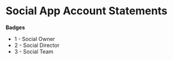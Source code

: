 # Social App Account Statements

**Badges**
+ 1 - Social Owner
+ 2 - Social Director
+ 3 - Social Team
